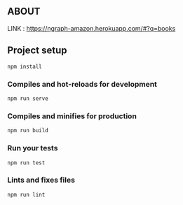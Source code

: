 
## ABOUT

LINK : <a href="https://ngraph-amazon.herokuapp.com/#?q=books">https://ngraph-amazon.herokuapp.com/#?q=books</a>

## Project setup

```
npm install
```

### Compiles and hot-reloads for development

```
npm run serve
```

### Compiles and minifies for production

```
npm run build
```

### Run your tests

```
npm run test
```

### Lints and fixes files

```
npm run lint
```

